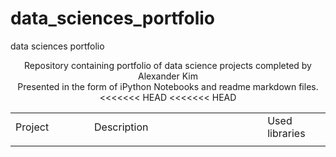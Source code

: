 # data_sciences_portfolio
data sciences portfolio


<p align=center>
Repository containing portfolio of data science projects completed by Alexander Kim <br>
Presented in the form of iPython Notebooks and readme markdown files. <br>

<table width=100% valign=top >
  <tr>
    <td width=25%>Project</td>
    <td>Description</td>
    <td width=20%>Used libraries</td>
  </tr>
        <tr>
<<<<<<< HEAD
<<<<<<< HEAD
     <td></td>


</table>
